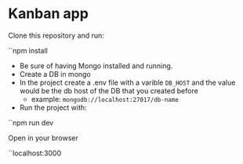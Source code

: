 # Kanban app

Clone this repository and run:

``npm install

- Be sure of having Mongo installed and running.
- Create a DB in mongo
- In the project create a .env file with a varible `DB_HOST` and the value would be the db host of the DB that you created before
    - example: `mongodb://localhost:27017/db-name`
- Run the project with:

``npm run dev

Open in your browser

``localhost:3000